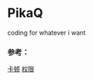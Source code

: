 # PikaQ
coding for whatever i want

### 参考：
[卡顿](https://github.com/markzhai/AndroidPerformanceMonitor)
[权限](https://github.com/googlesamples/easypermissions)

